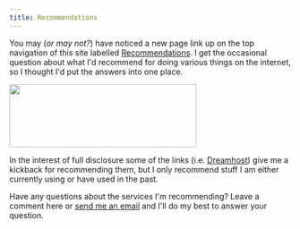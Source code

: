 ```yaml
---
title: Recommendations
---
```

<p>You may (<em>or may not?</em>) have noticed a new page link up on the top navigation of this site labelled <a href="https://chrisenns.com/recommendations/">Recommendations</a>.  I get the occasional question about what I'd recommend for doing various things on the internet, so I thought I'd put the answers into one place.</p>
<p><a href="https://chrisenns.com/recommendations/"><img src="https://chrisenns.com/wp-content/uploads/2010/04/Faraway-So-Close1.jpg" alt="" title="Make Me Rich" width="334" height="113" class="aligncenter size-full wp-image-2166" /></a></p>
<p>In the interest of full disclosure some of the links (i.e. <a href="http://www.dreamhost.com/r.cgi?63222">Dreamhost</a>) give me a kickback for recommending them, but I only recommend stuff I am either currently using or have used in the past.</p>
<p>Have any questions about the services I'm recommending?  Leave a comment here or <a href="mailto:chris.enns@gmail.com">send me an email</a> and I'll do my best to answer your question.</p>
